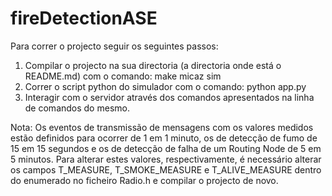 # fireDetectionASE

Para correr o projecto seguir os seguintes passos:

1. Compilar o projecto na sua directoria (a directoria onde está o README.md) com o comando: make micaz sim
2. Correr o script python do simulador com o comando: python app.py
3. Interagir com o servidor através dos comandos apresentados na linha de comandos do mesmo.

Nota: Os eventos de transmissão de mensagens com os valores medidos estão definidos para ocorrer de 1 em 1 minuto, os de detecção de fumo de 15 em 15 segundos e os de detecção de falha de um Routing Node de 5 em 5 minutos. 
Para alterar estes valores, respectivamente, é necessário alterar os campos T_MEASURE, T_SMOKE_MEASURE e T_ALIVE_MEASURE dentro do enumerado no ficheiro Radio.h e compilar o projecto de novo.
